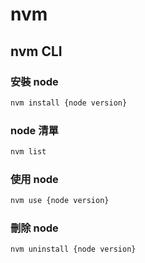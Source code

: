 # nvm

## nvm CLI

### 安裝 node

```bash
nvm install {node version}
```

### node 清單

```bash
nvm list
```

### 使用 node

```bash
nvm use {node version}
```

### 刪除 node

```bash
nvm uninstall {node version}
```